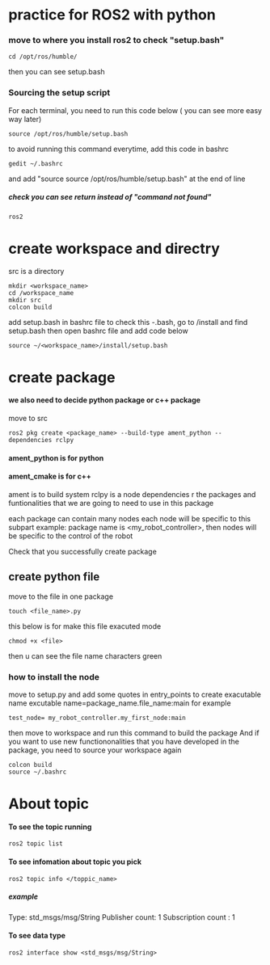 # practice for ROS2 with python
### move to where you install ros2 to check "setup.bash"
```
cd /opt/ros/humble/
```
 then you can see setup.bash

### Sourcing the setup script
 For each terminal, you need to run this code below ( you can see more easy way later)
```
source /opt/ros/humble/setup.bash
```
to avoid running this command everytime, add this code in bashrc
```
gedit ~/.bashrc
``` 
and add "source source /opt/ros/humble/setup.bash" at the end of line

##### check you can see return instead of "command not found"
```
ros2
```

# create workspace and directry

src is a directory
```
mkdir <workspace_name>
cd /workspace_name
mkdir src
colcon build
```

add setup.bash in bashrc file 
to check this  -.bash, go to /install and find setup.bash
then open bashrc file and add code below

```
source ~/<workspace_name>/install/setup.bash
```

# create package
 
#### we also need to decide python package or c++ package
 move to src
```
ros2 pkg create <package_name> --build-type ament_python --dependencies rclpy
```
#### ament_python is for python
#### ament_cmake is for c++

ament is to build system
rclpy is a node <this is a pythin libraray for ros2>
dependencies r the packages and funtionalities that we are going to need to use in this package

each package can contain many nodes
each node will be specific to this subpart
example: package name is <my_robot_controller>, then nodes will be specific to the control of the robot

Check that you successfully create package 

## create python file
move to the file in one package

 ```
touch <file_name>.py
```
this below is for make this file exacuted mode
```
chmod +x <file>
```
 then u can see the file name characters green 

### how to install the node
move to setup.py
and add some quotes in entry_points to create exacutable name
excutable name=package_name.file_name<without python extention>:main<the function we want to run>
 for example
 ```
 test_node= my_robot_controller.my_first_node:main
```
then move to workspace and run this command to build the package
And if you want to use new functiononalities that you have developed in the package, you need to source your workspace again
```
colcon build
source ~/.bashrc
```

# About topic
#### To see the topic running
```
ros2 topic list
```
#### To see infomation about topic you pick
```
ros2 topic info </toppic_name>
```
##### example 
 Type: std_msgs/msg/String
 Publisher count: 1
 Subscription count : 1

#### To see data type
```
ros2 interface show <std_msgs/msg/String>
```







 

 
